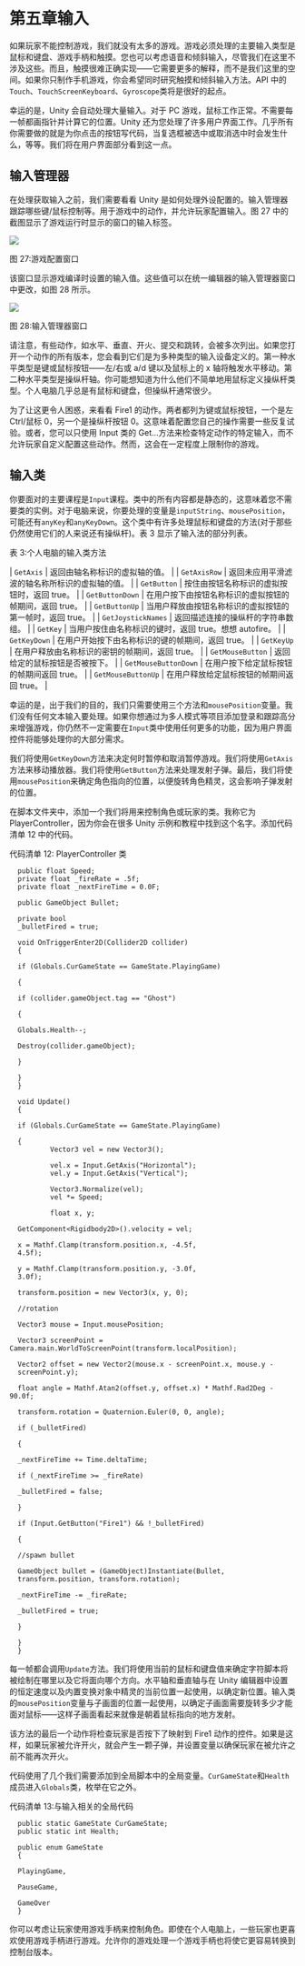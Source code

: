 # 第五章输入

如果玩家不能控制游戏，我们就没有太多的游戏。游戏必须处理的主要输入类型是鼠标和键盘、游戏手柄和触摸。您也可以考虑语音和倾斜输入，尽管我们在这里不涉及这些。而且，触摸很难正确实现——它需要更多的解释，而不是我们这里的空间。如果你只制作手机游戏，你会希望同时研究触摸和倾斜输入方法。API 中的`Touch`、`TouchScreenKeyboard`、`Gyroscope`类将是很好的起点。

幸运的是，Unity 会自动处理大量输入。对于 PC 游戏，鼠标工作正常。不需要每一帧都画指针并计算它的位置。Unity 还为您处理了许多用户界面工作。几乎所有你需要做的就是为你点击的按钮写代码，当复选框被选中或取消选中时会发生什么，等等。我们将在用户界面部分看到这一点。

## 输入管理器

在处理获取输入之前，我们需要看看 Unity 是如何处理外设配置的。输入管理器跟踪哪些键/鼠标控制等。用于游戏中的动作，并允许玩家配置输入。图 27 中的截图显示了游戏运行时显示的窗口的输入标签。

![](../Images/image028.jpg)

图 27:游戏配置窗口

该窗口显示游戏编译时设置的输入值。这些值可以在统一编辑器的输入管理器窗口中更改，如图 28 所示。

![](../Images/image029.jpg)

图 28:输入管理器窗口

请注意，有些动作，如水平、垂直、开火、提交和跳转，会被多次列出。如果您打开一个动作的所有版本，您会看到它们是为多种类型的输入设备定义的。第一种水平类型是键或鼠标按钮——左/右或 a/d 键以及鼠标上的 x 轴将触发水平移动。第二种水平类型是操纵杆轴。你可能想知道为什么他们不简单地用鼠标定义操纵杆类型。个人电脑几乎总是有鼠标和键盘，但操纵杆通常很少。

为了让这更令人困惑，来看看 Fire1 的动作。两者都列为键或鼠标按钮，一个是左 Ctrl/鼠标 0，另一个是操纵杆按钮 0。这意味着配置您自己的操作需要一些反复试验。或者，您可以只使用 Input 类的 Get…方法来检查特定动作的特定输入，而不允许玩家自定义配置这些动作。然而，这会在一定程度上限制你的游戏。

## 输入类

你要面对的主要课程是`Input`课程。类中的所有内容都是静态的，这意味着您不需要类的实例。对于电脑来说，你要处理的变量是`inputString`、`mousePosition`，可能还有`anyKey`和`anyKeyDown`。这个类中有许多处理鼠标和键盘的方法(对于那些仍然使用它们的人来说还有操纵杆)。表 3 显示了输入法的部分列表。

表 3:个人电脑的输入类方法

| `GetAxis` | 返回由轴名称标识的虚拟轴的值。 |
| `GetAxisRow` | 返回未应用平滑滤波的轴名称所标识的虚拟轴的值。 |
| `GetButton` | 按住由按钮名称标识的虚拟按钮时，返回 true。 |
| `GetButtonDown` | 在用户按下由按钮名称标识的虚拟按钮的帧期间，返回 true。 |
| `GetButtonUp` | 当用户释放由按钮名称标识的虚拟按钮的第一帧时，返回 true。 |
| `GetJoystickNames` | 返回描述连接的操纵杆的字符串数组。 |
| `GetKey` | 当用户按住由名称标识的键时，返回 true。想想 autofire。 |
| `GetKeyDown` | 在用户开始按下由名称标识的键的帧期间，返回 true。 |
| `GetKeyUp` | 在用户释放由名称标识的密钥的帧期间，返回 true。 |
| `GetMouseButton` | 返回给定的鼠标按钮是否被按下。 |
| `GetMouseButtonDown` | 在用户按下给定鼠标按钮的帧期间返回 true。 |
| `GetMouseButtonUp` | 在用户释放给定鼠标按钮的帧期间返回 true。 |

幸运的是，出于我们的目的，我们只需要使用三个方法和`mousePosition`变量。我们没有任何文本输入要处理。如果你想通过为多人模式等项目添加登录和跟踪高分来增强游戏，你仍然不一定需要在`Input`类中使用任何更多的功能，因为用户界面控件将能够处理你的大部分需求。

我们将使用`GetKeyDown`方法来决定何时暂停和取消暂停游戏。我们将使用`GetAxis`方法来移动播放器。我们将使用`GetButton`方法来处理发射子弹。最后，我们将使用`mousePosition`来确定角色指向的位置，以便旋转角色精灵，这会影响子弹发射的位置。

在脚本文件夹中，添加一个我们将用来控制角色或玩家的类。我称它为 PlayerController，因为你会在很多 Unity 示例和教程中找到这个名字。添加代码清单 12 中的代码。

代码清单 12: PlayerController 类

```
  public float Speed;
  private float _fireRate = .5f;
  private float _nextFireTime = 0.0F;

  public GameObject Bullet;

  private bool
  _bulletFired = true;

  void OnTriggerEnter2D(Collider2D collider)
  {

  if (Globals.CurGameState == GameState.PlayingGame)

  {

  if (collider.gameObject.tag == "Ghost")

  {

  Globals.Health--;

  Destroy(collider.gameObject);

  }

  }
  }

  void Update()
  {

  if (Globals.CurGameState == GameState.PlayingGame)

  {
          Vector3 vel = new Vector3();

          vel.x = Input.GetAxis("Horizontal");
          vel.y = Input.GetAxis("Vertical");

          Vector3.Normalize(vel);
          vel *= Speed;

          float x, y;

  GetComponent<Rigidbody2D>().velocity = vel;

  x = Mathf.Clamp(transform.position.x, -4.5f,
  4.5f);

  y = Mathf.Clamp(transform.position.y, -3.0f,
  3.0f);

  transform.position = new Vector3(x, y, 0);

  //rotation

  Vector3 mouse = Input.mousePosition;

  Vector3 screenPoint = Camera.main.WorldToScreenPoint(transform.localPosition);

  Vector2 offset = new Vector2(mouse.x - screenPoint.x, mouse.y -
  screenPoint.y);

  float angle = Mathf.Atan2(offset.y, offset.x) * Mathf.Rad2Deg - 90.0f;

  transform.rotation = Quaternion.Euler(0, 0, angle);

  if (_bulletFired)

  {

  _nextFireTime += Time.deltaTime;

  if (_nextFireTime >= _fireRate)

  _bulletFired = false;

  }

  if (Input.GetButton("Fire1") && !_bulletFired)

  {

  //spawn bullet

  GameObject bullet = (GameObject)Instantiate(Bullet,
  transform.position, transform.rotation);

  _nextFireTime -= _fireRate;

  _bulletFired = true;

  }

  }
  }

```

每一帧都会调用`Update`方法。我们将使用当前的鼠标和键盘值来确定字符脚本将被绘制在哪里以及它将面向哪个方向。水平轴和垂直轴与在 Unity 编辑器中设置的恒定速度以及内置变换对象中精灵的当前位置一起使用，以确定新位置。输入类的`mousePosition`变量与子画面的位置一起使用，以确定子画面需要旋转多少才能面对鼠标——这样子画面看起来就像是朝着鼠标指向的地方发射。

该方法的最后一个动作将检查玩家是否按下了映射到 Fire1 动作的控件。如果是这样，如果玩家被允许开火，就会产生一颗子弹，并设置变量以确保玩家在被允许之前不能再次开火。

代码使用了几个我们需要添加到全局脚本中的全局变量。`CurGameState`和`Health`成员进入`Globals`类，枚举在它之外。

代码清单 13:与输入相关的全局代码

```
  public static GameState CurGameState;
  public static int Health;

  public enum GameState
  {

  PlayingGame,

  PauseGame,

  GameOver
  }

```

你可以考虑让玩家使用游戏手柄来控制角色。即使在个人电脑上，一些玩家也更喜欢使用游戏手柄进行游戏。允许你的游戏处理一个游戏手柄也将使它更容易转换到控制台版本。